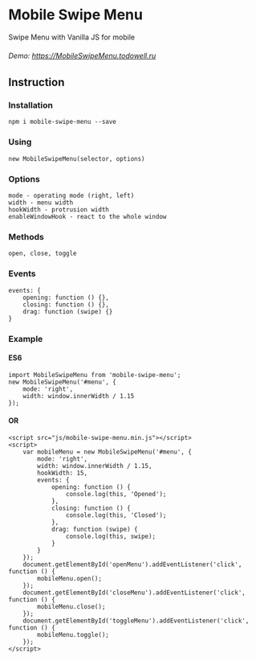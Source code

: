 # Mobile Swipe Menu
Swipe Menu with Vanilla JS for mobile
###### Demo: https://MobileSwipeMenu.todowell.ru

## Instruction
### Installation
```
npm i mobile-swipe-menu --save
```
### Using
```
new MobileSwipeMenu(selector, options)
```
### Options
```
mode - operating mode (right, left)
width - menu width
hookWidth - protrusion width
enableWindowHook - react to the whole window
```
### Methods
```
open, close, toggle
```
### Events
```
events: {
    opening: function () {},
    closing: function () {},
    drag: function (swipe) {}
}
```
### Example
#### ES6
```
import MobileSwipeMenu from 'mobile-swipe-menu';
new MobileSwipeMenu('#menu', {
    mode: 'right',
    width: window.innerWidth / 1.15
});
```
#### OR
```
<script src="js/mobile-swipe-menu.min.js"></script>
<script>
    var mobileMenu = new MobileSwipeMenu('#menu', {
        mode: 'right',
        width: window.innerWidth / 1.15,
        hookWidth: 15,
        events: {
            opening: function () {
                console.log(this, 'Opened');
            },
            closing: function () {
                console.log(this, 'Closed');
            },
            drag: function (swipe) {
                console.log(this, swipe);
            }
        }
    });
    document.getElementById('openMenu').addEventListener('click', function () {
        mobileMenu.open();
    });
    document.getElementById('closeMenu').addEventListener('click', function () {
        mobileMenu.close();
    });
    document.getElementById('toggleMenu').addEventListener('click', function () {
        mobileMenu.toggle();
    });
</script>
```